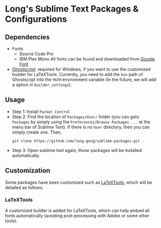 # Long's Sublime Text Packages & Configurations

## Dependencies

- Fonts
  - Source Code Pro
  - IBM Plex Mono
    All fonts can be found and downloaded from [Google Font](https://fonts.google.com/)
- [Ghostscript](https://www.ghostscript.com/download/gsdnld.html): required for Windows, if you want to use the customized builder for LaTeXTools. Currently, you need to add the `bin` path of Ghostscript into the `PATH` environment variable (In the future, we will add a option in `builder_settings`).

## Usage

- Step 1: Install `Packet Control`
- Step 2: Find the location of `Packages/User/` folder (you can goto `Packages` by simply using the `Preferences/Browse Packages ...` at the menu bar of Sublime Text). If there is no `User` directory, then you can simply create one. Then,
  ```bash
  git clone https://github.com/long-gong/sublime-packages.git .
  ```
- Step 3: Open sublime text again, those packages will be installed automatically.

## Customization

Some packages have been customized such as [LaTeXTools](https://github.com/SublimeText/LaTeXTools), which will be detailed as follows.

### LaTeXTools

A customized builder is added for LaTeXTools, which can help embed all fonts automatically (avoiding post-processing with Adobe or some other tools).

